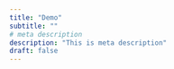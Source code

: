```yaml
---
title: "Demo"
subtitle: ""
# meta description
description: "This is meta description"
draft: false
---
```

